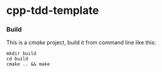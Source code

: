 # cpp-tdd-template

### Build

This is a *cmake* project, build it from command line like this: 

```
mkdir build
cd build
cmake .. && make
```
